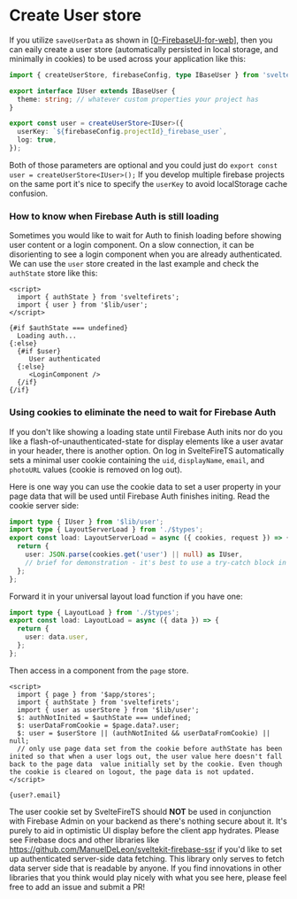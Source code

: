 # Create User store

If you utilize `saveUserData` as shown in [[0-FirebaseUI-for-web]], then you can eaily create a user store (automatically persisted in local storage, and minimally in cookies) to be used across your application like this:

```ts title="stores/user.ts"
import { createUserStore, firebaseConfig, type IBaseUser } from 'sveltefirets';

export interface IUser extends IBaseUser {
  theme: string; // whatever custom properties your project has
}

export const user = createUserStore<IUser>({
  userKey: `${firebaseConfig.projectId}_firebase_user`,
  log: true,
});
```

Both of those parameters are optional and you could just do `export const user = createUserStore<IUser>();` If you develop multiple firebase projects on the same port it's nice to specify the `userKey` to avoid localStorage cache confusion.

### How to know when Firebase Auth is still loading

Sometimes you would like to wait for Auth to finish loading before showing user content or a login component. On a slow connection, it can be disorienting to see a login component when you are already authenticated. We can use the `user` store created in the last example and check the `authState` store like this:

```svelte
<script>
  import { authState } from 'sveltefirets';
  import { user } from '$lib/user';
</script>

{#if $authState === undefined}
  Loading auth...
{:else}
  {#if $user}
     User authenticated
  {:else}
     <LoginComponent />
  {/if}
{/if}
```

### Using cookies to eliminate the need to wait for Firebase Auth

If you don't like showing a loading state until Firebase Auth inits nor do you like a flash-of-unauthenticated-state for display elements like a user avatar in your header, there is another option. On log in SvelteFireTS automatically sets a minimal user cookie containing the `uid`, `displayName`, `email`, and `photoURL` values (cookie is removed on log out).

Here is one way you can use the cookie data to set a user property in your page data that will be used until Firebase Auth finishes initing. Read the cookie server side:

```ts title="+layout.server.ts"
import type { IUser } from '$lib/user';
import type { LayoutServerLoad } from './$types';
export const load: LayoutServerLoad = async ({ cookies, request }) => {
  return {
    user: JSON.parse(cookies.get('user') || null) as IUser, 
    // brief for demonstration - it's best to use a try-catch block in actual usage
  };
};
```

Forward it in your universal layout load function if you have one:

```ts title="+layout.ts"
import type { LayoutLoad } from './$types';
export const load: LayoutLoad = async ({ data }) => {
  return {
    user: data.user,
  };
};
```

Then access in a component from the `page` store.

```svelte title="Foo.svelte"
<script>
  import { page } from '$app/stores';
  import { authState } from 'sveltefirets';
  import { user as userStore } from '$lib/user';
  $: authNotInited = $authState === undefined;
  $: userDataFromCookie = $page.data?.user;
  $: user = $userStore || (authNotInited && userDataFromCookie) || null; 
  // only use page data set from the cookie before authState has been inited so that when a user logs out, the user value here doesn't fall back to the page data  value initially set by the cookie. Even though the cookie is cleared on logout, the page data is not updated.
</script>

{user?.email}
```

The user cookie set by SvelteFireTS should **NOT** be used in conjunction with Firebase Admin on your backend as there's nothing secure about it. It's purely to aid in optimistic UI display before the client app hydrates. Please see Firebase docs and other libraries like https://github.com/ManuelDeLeon/sveltekit-firebase-ssr if you'd like to set up authenticated server-side data fetching. This library only serves to fetch data server side that is readable by anyone. If you find innovations in other libraries that you think would play nicely with what you see here, please feel free to add an issue and submit a PR!

[//begin]: # "Autogenerated link references for markdown compatibility"
[0-FirebaseUI-for-web]: 0-FirebaseUI-for-web "Authentication with FirebaseUi for Web"
[//end]: # "Autogenerated link references"